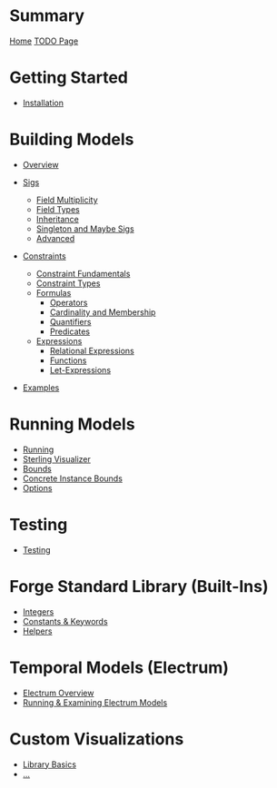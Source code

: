 # Summary

[Home](./home.md)
[TODO Page](./todo.md)

# Getting Started

- [Installation](./getting-started/installation.md)

# Building Models

- [Overview](building-models/overview.md)
- [Sigs](./building-models/sigs/sigs.md)
  - [Field Multiplicity](./building-models/sigs/multiplicity.md)
  - [Field Types](./building-models/sigs/sig-types.md)
  - [Inheritance](./building-models/sigs/inheritance.md)
  - [Singleton and Maybe Sigs](./building-models/sigs/singleton-maybe-sigs.md)
  - [Advanced](./building-models/sigs/advanced.md)
- [Constraints](building-models/constraints/constraints.md)

  - [Constraint Fundamentals](building-models/constraints/constraint-fundamentals)
  - [Constraint Types](building-models/constraints/constraint-types.md)
  - [Formulas](building-models/constraints/formulas/formulas.md)
    - [Operators](building-models/constraints/formulas/operators.md)
    - [Cardinality and Membership](building-models/constraints/formulas/cardinality-membership.md)
    - [Quantifiers](building-models/constraints/formulas/quantifiers.md)
    - [Predicates](building-models/constraints/formulas/predicates.md)
  - [Expressions](building-models/constraints/expressions/expressions.md)
    - [Relational Expressions](building-models/constraints/expressions/relational-expressions.md)
    - [Functions](building-models/constraints/expressions/functions.md)
    - [Let-Expressions](building-models/constraints/expressions/let-expressions.md)

- [Examples](building-models/examples.md)

# Running Models

<!-- Running -->

- [Running](./running-models/running.md)
- [Sterling Visualizer](./running-models/sterling-visualizer.md)
- [Bounds](./running-models/bounds.md)
- [Concrete Instance Bounds](./running-models/concrete-instance-bounds.md)
- [Options](./running-models/options.md)

# Testing

- [Testing](./testing-chapter/testing.md)

# Forge Standard Library (Built-Ins)

- [Integers](./forge-standard-library/integers.md)
- [Constants & Keywords](./forge-standard-library/constants-and-keywords.md)
- [Helpers](./forge-standard-library/helpers.md)

# Temporal Models (Electrum)

- [Electrum Overview](./electrum/electrum-overview.md)
- [Running & Examining Electrum Models]()

# Custom Visualizations

- [Library Basics]()
- [...]()

<!-- # Work In Progress -->

<!-- Uncategorized -->

<!-- - [Electrum]() -->

<!-- - [Constants & Keywords]()
<!-- Built-Ins -->
<!-- - [Constants]()
- [Other built-in helpers]()
- [Integers]() -->

<!-- # Unsorted -->
